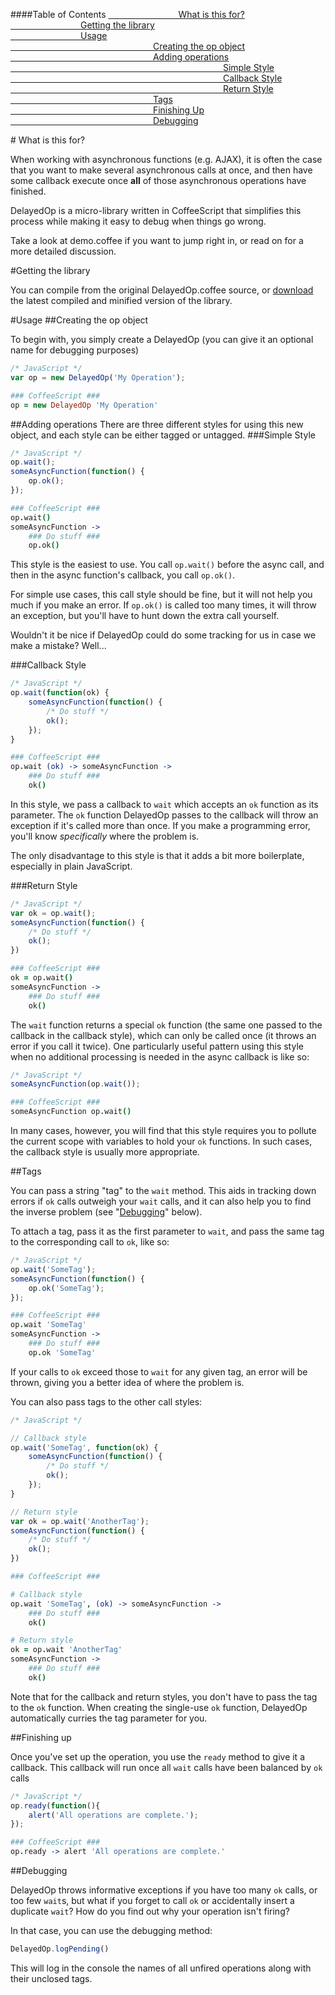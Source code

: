 ####Table of Contents
[        What is this for?](#rm-what)<br/>
[        Getting the library](#rm-getting)<br/>
[        Usage](#rm-usage)<br/>
[                 Creating the op object](#rm-creating)<br/>
[                 Adding operations](#rm-adding)<br/>
[                         Simple Style](#rm-simple)<br/>
[                         Callback Style](#rm-callback)<br/>
[                         Return Style](#rm-return)<br/>
[                 Tags](#rm-tags)<br/>
[                 Finishing Up](#rm-finishing)<br/>
[                 Debugging](#rm-debugging)<br/>


<a name = "rm-what" />
# What is this for?

When working with asynchronous functions (e.g. AJAX), it is often the case that you want to make several 
asynchronous calls at once, and then have some callback execute once **all** of those asynchronous operations 
have finished.

DelayedOp is a micro-library written in CoffeeScript that simplifies this process while making it easy to debug
when things go wrong.

Take a look at demo.coffee if you want to jump right in, or read on for a more detailed discussion.

<a name = "rm-getting" />
#Getting the library

You can compile from the original DelayedOp.coffee source, or
[download](https://github.com/downloads/osuushi/DelayedOp/DelayedOp-0.1.2.min.js) the latest compiled and 
minified version of the library.

<a name = "rm-usage" />
#Usage

<a name = "rm-creating" />
##Creating the op object

To begin with, you simply create a DelayedOp (you can give it an optional name for debugging purposes)

```js
/* JavaScript */
var op = new DelayedOp('My Operation');
```

```coffee
### CoffeeScript ###
op = new DelayedOp 'My Operation'
```

<a name = "rm-adding" />
##Adding operations
There are three different styles for using this new object, and each style can be either tagged or untagged.

<a name = "rm-simple" />
###Simple Style

```js
/* JavaScript */
op.wait();
someAsyncFunction(function() {
	op.ok();
});
```

```coffee
### CoffeeScript ###
op.wait()
someAsyncFunction ->
	### Do stuff ###
	op.ok()
```

This style is the easiest to use. You call `op.wait()` before the async call, and then in the async function's
callback, you call `op.ok()`.

For simple use cases, this call style should be fine, but it will not help you much if you make an error. If
`op.ok()` is called too many times, it will throw an exception, but you'll have to hunt down the extra call
yourself.

Wouldn't it be nice if DelayedOp could do some tracking for us in case we make a mistake? Well...

<a name = "rm-callback" />
###Callback Style

```js
/* JavaScript */
op.wait(function(ok) {
	someAsyncFunction(function() {
		/* Do stuff */
		ok();
	});
}
```

```coffee
### CoffeeScript ###
op.wait (ok) -> someAsyncFunction ->
	### Do stuff ###
	ok()
```

In this style, we pass a callback to `wait` which accepts an `ok` function as its parameter. The `ok` function 
DelayedOp passes to the callback will throw an exception if it's called more than once. If you make a 
programming error, you'll know *specifically* where the problem is.

The only disadvantage to this style is that it adds a bit more boilerplate, especially in plain JavaScript.

<a name = "rm-return" />
###Return Style

```js
/* JavaScript */
var ok = op.wait();
someAsyncFunction(function() {
	/* Do stuff */
	ok();
})
```

```coffee
### CoffeeScript ###
ok = op.wait()
someAsyncFunction ->
	### Do stuff ###
	ok()
```

The `wait` function returns a special `ok` function (the same one passed to the callback in the callback 
style), which can only be called once (it throws an error if you call it twice). One particularly useful 
pattern using this style when no additional processing is needed in the async callback is like so:

```js
/* JavaScript */
someAsyncFunction(op.wait());
```

```coffee
### CoffeeScript ###
someAsyncFunction op.wait()
```

In many cases, however, you will find that this style requires you to pollute the current scope with
variables to hold your `ok` functions. In such cases, the callback style is usually more appropriate.

<a name = "rm-tags" />
##Tags

You can pass a string "tag" to the `wait` method. This aids in tracking down errors if `ok` calls outweigh 
your `wait` calls, and it can also help you to find the inverse problem (see "[Debugging](#rm-debugging)" 
below).

To attach a tag, pass it as the first parameter to `wait`, and pass the same tag to the corresponding call to 
`ok`, like so:

```js
/* JavaScript */
op.wait('SomeTag');
someAsyncFunction(function() {
	op.ok('SomeTag');
});
```

```coffee
### CoffeeScript ###
op.wait 'SomeTag'
someAsyncFunction ->
	### Do stuff ###
	op.ok 'SomeTag'
```

If your calls to `ok` exceed those to `wait` for any given tag, an error will be thrown, giving you a better 
idea of where the problem is.

You can also pass tags to the other call styles:


```js
/* JavaScript */

// Callback style
op.wait('SomeTag', function(ok) {
	someAsyncFunction(function() {
		/* Do stuff */
		ok(); 
	});
}

// Return style
var ok = op.wait('AnotherTag');
someAsyncFunction(function() {
	/* Do stuff */
	ok();
})
```

```coffee
### CoffeeScript ###

# Callback style
op.wait 'SomeTag', (ok) -> someAsyncFunction ->
	### Do stuff ###
	ok()

# Return style
ok = op.wait 'AnotherTag'
someAsyncFunction ->
	### Do stuff ###
	ok()
```

Note that for the callback and return styles, you don't have to pass the tag to the `ok` function. When 
creating the single-use `ok` function, DelayedOp automatically curries the tag parameter for you.

<a name = "rm-finishing" />
##Finishing up

Once you've set up the operation, you use the `ready` method to give it a callback. This callback will run
once all `wait` calls have been balanced by `ok` calls

```js
/* JavaScript */
op.ready(function(){
	alert('All operations are complete.');
});
```

```coffee
### CoffeeScript ###
op.ready ->	alert 'All operations are complete.'
```

<a name = "rm-debugging" />
##Debugging

DelayedOp throws informative exceptions if you have too many `ok` calls, or too few `wait`s, but what if you 
forget to call `ok` or accidentally insert a duplicate `wait`? How do you find out why your operation isn't
firing?

In that case, you can use the debugging method:

```js
DelayedOp.logPending()
```

This will log in the console the names of all unfired operations along with their unclosed tags.

